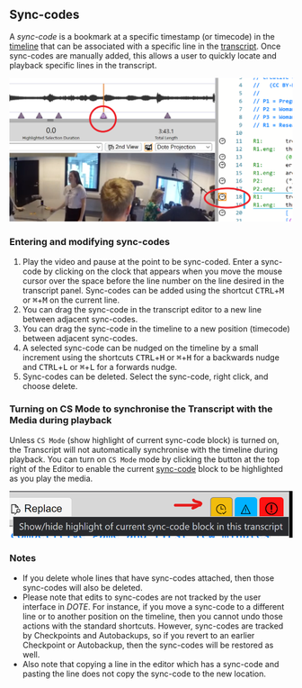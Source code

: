 ## Sync-codes

A _sync-code_ is a bookmark at a specific timestamp (or timecode) in the [timeline](timeline.md) that can be associated with a specific line in the [transcript](transcript.md).
Once sync-codes are manually added, this allows a user to quickly locate and playback specific lines in the transcript.

[![Sync-codes](images/sync-code/sync-code.png)](images/sync-code/sync-code.png)

### Entering and modifying sync-codes

1. Play the video and pause at the point to be sync-coded.
Enter a sync-code by clicking on the clock that appears when you move the mouse cursor over the space before the line number on the line desired in the transcript panel.
Sync-codes can be added using the shortcut <kbd>CTRL</kbd>+<kbd>M</kbd> or <kbd>⌘</kbd>+<kbd>M</kbd> on the current line.
1. You can drag the sync-code in the transcript editor to a new line between adjacent sync-codes.
1. You can drag the sync-code in the timeline to a new position (timecode) between adjacent sync-codes.
1. A selected sync-code can be nudged on the timeline by a small increment using the shortcuts <kbd>CTRL</kbd>+<kbd>H</kbd> or <kbd>⌘</kbd>+<kbd>H</kbd> for a backwards nudge and <kbd>CTRL</kbd>+<kbd>L</kbd> or <kbd>⌘</kbd>+<kbd>L</kbd> for a forwards nudge.
1. Sync-codes can be deleted.
Select the sync-code, right click, and choose delete.

### Turning on CS Mode to synchronise the Transcript with the Media during playback <a id='cs-mode'></a>

Unless `CS Mode` (show highlight of current sync-code block) is turned on, the Transcript will not automatically synchronise with the timeline during playback.
You can turn on `CS Mode`  mode by clicking the button at the top right of the Editor to enable the current [sync-code](sync-code.md) block to be highlighted as you play the media.

[![CS Mode](images/sync-code/cs-mode.png)](images/sync-code/cs-mode.png)

### Notes

- If you delete whole lines that have sync-codes attached, then those sync-codes will also be deleted.
- Please note that edits to sync-codes are not tracked by the user interface in _DOTE_.
For instance, if you move a sync-code to a different line or to another position on the timeline, then you cannot undo those actions with the standard shortcuts.
However, sync-codes are tracked by Checkpoints and Autobackups, so if you revert to an earlier Checkpoint or Autobackup, then the sync-codes will be restored as well.
- Also note that copying a line in the editor which has a sync-code and pasting the line does not copy the sync-code to the new location.
